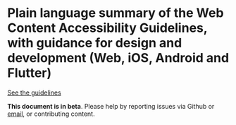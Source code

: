 # Plain language summary of the Web Content Accessibility Guidelines, with guidance for design and development (Web, iOS, Android and Flutter)

[See the guidelines](https://theappbusiness.github.io/accessibility-guidelines/)

**This document is in beta**. Please help by reporting issues via Github or [email](mailto:jeanfrancois@theappbusiness.com), or contributing content.
